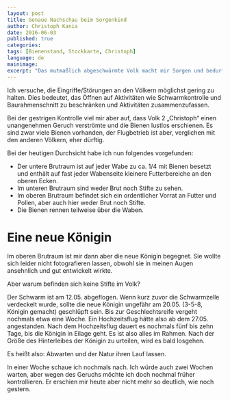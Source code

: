 ```yaml
---
layout: post
title: Genaue Nachschau beim Sorgenkind
author: Christoph Kania
date: 2016-06-03
published: true
categories:
tags: [Bienenstand, Stockkarte, Christoph]
language: de
mainimage:
excerpt: "Das mutmaßlich abgeschwärmte Volk macht mir Sorgen und bedurfte einer genaueren Kontrolle"
---
```


Ich versuche, die Eingriffe/Störungen an den Völkern möglichst gering zu halten. Dies bedeutet, das Öffnen auf Aktivitäten wie Schwarmkontrolle und Baurahmenschnitt zu beschränken und Aktivitäten zusammenzufassen.

Bei der gestrigen Kontrolle viel mir aber auf, dass Volk 2 „Christoph“ einen unangenehmen Geruch verströmte und die Bienen lustlos erschienen. Es sind zwar viele Bienen vorhanden, der Flugbetrieb ist aber, verglichen mit den anderen Völkern, eher dürftig.

Bei der heutigen Durchsicht habe ich nun folgendes vorgefunden:

* Der untere Brutraum ist auf jeder Wabe zu ca. 1/4 mit Bienen besetzt und enthält auf fast jeder Wabenseite kleinere Futterbereiche an den oberen Ecken.
* Im unteren Brutraum sind weder Brut noch Stifte zu sehen.
* Im oberen Brutraum befindet sich ein ordentlicher Vorrat an Futter und Pollen, aber auch hier weder Brut noch Stifte.
* Die Bienen rennen teilweise über die Waben.

# Eine neue Königin

Im oberen Brutraum ist mir dann aber die neue Königin begegnet. Sie wollte sich leider nicht fotografieren lassen, obwohl sie in meinen Augen ansehnlich und gut entwickelt wirkte.

Aber warum befinden sich keine Stifte im Volk?

Der Schwarm ist am 12.05. abgeflogen. Wenn kurz zuvor die Schwarmzelle verdeckelt wurde, sollte die neue Königin ungefähr am 20.05. (3-5-8, Königin gemacht) geschlüpft sein. Bis zur Geschlechtsreife vergeht nochmals etwa eine Woche. Ein Hochzeitsflug hätte also ab dem 27.05. angestanden. Nach dem Hochzeitsflug dauert es nochmals fünf bis zehn Tage, bis die Königin in Eilage geht. Es ist also alles im Rahmen. Nach der Größe des Hinterleibes der Königin zu urteilen, wird es bald losgehen.

Es heißt also: Abwarten und der Natur ihren Lauf lassen.

In einer Woche schaue ich nochmals nach. Ich würde auch zwei Wochen warten, aber wegen des Geruchs möchte ich doch nochmal früher kontrollieren. Er erschien mir heute aber nicht mehr so deutlich, wie noch gestern.